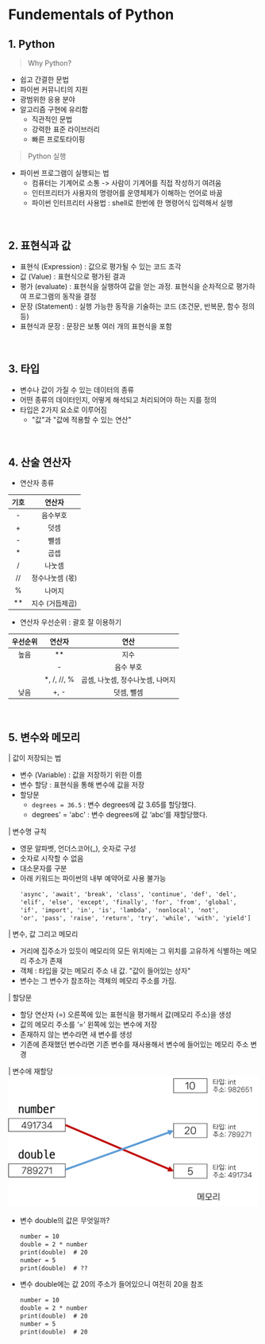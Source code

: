 # Fundementals of Python

## 1. Python
> Why Python?
- 쉽고 간결한 문법
- 파이썬 커뮤니티의 지원
- 광범위한 응용 분야
- 알고리즘 구현에 유리함
  - 직관적인 문법
  - 강력한 표준 라이브러리
  - 빠른 프로토타이핑

> Python 실행
- 파이썬 프로그램이 실행되는 법
  - 컴퓨터는 기계어로 소통 -> 사람이 기계어를 직접 작성하기 여려움
  - 인터프리터가 사용자의 명령어를 운영체제가 이해하는 언어로 바꿈
  - 파이썬 인터프리터 사용법 : shell로 한번에 한 명령어식 입력해서 실행
  
<br>

## 2. 표현식과 값
- 표현식 (Expression) : 값으로 평가될 수 있는 코드 조각
- 값 (Value) : 표현식으로 평가된 결과
- 평가 (evaluate) : 표현식을 실행하여 값을 얻는 과정. 표현식을 순차적으로 평가하여 프로그램의 동작을 결정
- 문장 (Statement) : 실행 가능한 동작을 기술하는 코드 (조건문, 반복문, 함수 정의 등)
- 표현식과 문장 : 문장은 보통 여러 개의 표현식을 포함
  
<br>

## 3. 타입
- 변수나 값이 가질 수 있는 데이터의 종류
- 어떤 종류의 데이터인지, 어떻게 해석되고 처리되어야 하는 지를 정의
- 타입은 2가지 요소로 이루어짐
  - "값"과 "값에 적용할 수 있는 연산"
  
<br>

## 4. 산술 연산자
- 연산자 종류

|기호|연산자|
|:------:|:-----------:|
|-|음수부호|
|+|덧셈|
|-|뺄셈|
|*|곱셉|
|/|나눗셈|
|//|정수나눗셈 (몫)|
|%|나머지|
|**|지수 (거듭제곱)|

- 연산자 우선순위 : 괄호 잘 이용하기


|우선순위|연산자|연산|
|:-------:|:---:|:---:|
|높음|**|지수|
||-|음수 부호|
||*, /, //, %|곱셈, 나눗셈, 정수나눗셈, 나머지|
|낮음|+, -|덧셈, 뺄셈|
  
<br>

## 5. 변수와 메모리
| 값이 저장되는 법
- 변수 (Variable) : 값을 저장하기 위한 이름
- 변수 할당 : 표현식을 통해 변수에 값을 저장
- 할당문
  - `degrees = 36.5` : 변수 degrees에 값 3.65를 할당했다.
  - degrees' = 'abc' : 변수 degrees에 값 ‘abc’를 재할당했다.

| 변수명 규칙
- 영문 알파벳, 언더스코어(_), 숫자로 구성
- 숫자로 시작할 수 없음
- 대소문자를 구분
- 아래 키워드는 파이썬의 내부 예약어로 사용 불가능
    ```['False', 'None', 'True', '__peg_parser__', 'and', 'as', 'assert', 
    'async', 'await', 'break', 'class', 'continue', 'def', 'del', 
    'elif', 'else', 'except', 'finally', 'for', 'from', 'global', 
    'if', 'import', 'in', 'is', 'lambda', 'nonlocal', 'not', 
    'or', 'pass', 'raise', 'return', 'try', 'while', 'with', 'yield']
    ```

| 변수, 값 그리고 메모리
- 거리에 집주소가 있듯이 메모리의 모든 위치에는 그 위치를 고유하게 식별하는 메모리 주소가 존재
- 객체 : 타입을 갖는 메모리 주소 내 값. "값이 들어있는 상자"
- 변수는 그 변수가 참조하는 객체의 메모리 주소를 가짐.

| 할당문
- 할당 연산자 (=) 오른쪽에 있는 표현식을 평가해서 값(메모리 주소)을 생성
- 값의 메모리 주소를 ‘=’ 왼쪽에 있는 변수에 저장
- 존재하지 않는 변수라면 새 변수를 생성
- 기존에 존재했던 변수라면 기존 변수를 재사용해서 변수에 들어있는 메모리 주소 변경

| 변수에 재할당
![alt text](image.png)
- 변수 double의 값은 무엇일까?
    ```
    number = 10
    double = 2 * number
    print(double)  # 20
    number = 5
    print(double)  # ??
    ```
- 변수 double에는 값 20의 주소가 들어있으니 여전히 20을 참조
    ```
    number = 10
    double = 2 * number
    print(double)  # 20
    number = 5
    print(double)  # 20
    ```